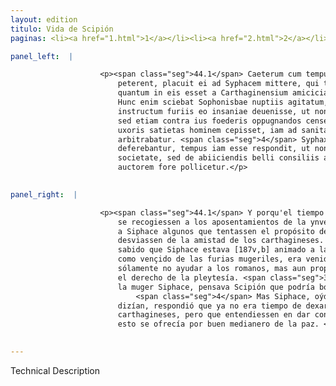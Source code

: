 ```yaml
---
layout: edition
titulo: Vida de Scipión
paginas: <li><a href="1.html">1</a></li><li><a href="2.html">2</a></li><li><a href="3.html">3</a></li><li><a href="4.html">4</a></li><li><a href="5.html">5</a></li><li><a href="6.html">6</a></li><li><a href="7.html">7</a></li><li><a href="8.html">8</a></li><li><a href="9.html">9</a></li><li><a href="10.html">10</a></li><li><a href="11.html">11</a></li><li><a href="12.html">12</a></li><li><a href="13.html">13</a></li><li><a href="14.html">14</a></li><li><a href="15.html">15</a></li><li><a href="16.html">16</a></li><li><a href="17.html">17</a></li><li><a href="18.html">18</a></li><li><a href="19.html">19</a></li><li><a href="20.html">20</a></li><li><a href="21.html">21</a></li><li><a href="22.html">22</a></li><li><a href="23.html">23</a></li><li><a href="24.html">24</a></li><li><a href="25.html">25</a></li><li><a href="26.html">26</a></li><li><a href="27.html">27</a></li><li><a href="28.html">28</a></li><li><a href="29.html">29</a></li><li><a href="30.html">30</a></li><li><a href="31.html">31</a></li><li><a href="32.html">32</a></li><li><a href="33.html">33</a></li><li><a href="34.html">34</a></li><li><a href="35.html">35</a></li><li><a href="36.html">36</a></li><li><a href="37.html">37</a></li><li><a href="38.html">38</a></li><li><a href="39.html">39</a></li><li><a href="40.html">40</a></li><li><a href="41.html">41</a></li><li><a href="42.html">42</a></li><li><a href="43.html">43</a></li><li><a href="44.html">44</a></li><li><a href="45.html">45</a></li><li><a href="46.html">46</a></li><li><a href="47.html">47</a></li><li><a href="48.html">48</a></li><li><a href="49.html">49</a></li><li><a href="50.html">50</a></li><li><a href="51.html">51</a></li><li><a href="52.html">52</a></li><li><a href="53.html">53</a></li><li><a href="54.html">54</a></li><li><a href="55.html">55</a></li><li><a href="56.html">56</a></li><li><a href="57.html">57</a></li><li><a href="58.html">58</a></li><li><a href="59.html">59</a></li><li><a href="60.html">60</a></li><li><a href="61.html">61</a></li><li><a href="62.html">62</a></li><li><a href="63.html">63</a></li><li><a href="64.html">64</a></li><li><a href="65.html">65</a></li><li><a href="66.html">66</a></li><li><a href="67.html">67</a></li><li><a href="68.html">68</a></li><li><a href="69.html">69</a></li><li><a href="70.html">70</a></li><li><a href="71.html">71</a></li><li><a href="72.html">72</a></li><li><a href="73.html">73</a></li><li><a href="74.html">74</a></li>

panel_left:  |

                    <p><span class="seg">44.1</span> Caeterum cum tempus postulare uideretur, ut hyberna utrinque
                        peterent, placuit ei ad Syphacem mittere, qui tentarent animum regis, et
                        quantum in eis esset a Carthaginensium amicicia abducerent. <span class="seg">2</span>
                        Hunc enim sciebat Sophonisbae nuptiis agitatum, et quasi muliebribus
                        instructum furiis eo insaniae deuenisse, ut non modo Romanos non iuuandos,
                        sed etiam contra ius foederis oppugnandos censeret. <span class="seg">3</span> Quod siqua
                        uxoris satietas hominem cepisset, iam ad sanitatem eum reuerti posse
                        arbitrabatur. <span class="seg">4</span> Syphax, auditis his quae nomine Scipionis ad eum
                        deferebantur, tempus iam esse respondit, ut non de reliquenda Poenorum
                        societate, sed de abiiciendis belli consiliis agatur, se optimum pacis
                        auctorem fore pollicetur.</p>
                

panel_right:  |

                    <p><span class="seg">44.1</span> Y porqu'el tiempo pareçía demandar que los unos y los otros
                        se recogiessen a los aposentamientos de la ynvernada, plogó a Scipión embiar
                        a Siphace algunos que tentassen el propósito del rey y quanto podiessen le
                        desviassen de la amistad de los carthagineses. <span class="seg">2</span> Ya Scipión tenía
                        sabido que Siphace estava [187v,b] animado a las bodas de Sophonisba y assí
                        como vençido de las furias mugeriles, era venido en tanta locura, que no
                        sólamente no ayudar a los romanos, mas aun proposiera de los combatir contra
                        el derecho de la pleytesía. <span class="seg">3</span> Y si por ventura ya fuesse harto de
                        la muger Siphace, pensava Scipión que podría bolver en su acuerdo.
                            <span class="seg">4</span> Mas Siphace, oýdas las cosas que en nombre de Scipión se le
                        dizían, respondió que ya no era tiempo de dexar la compañía de los
                        carthagineses, pero que entendiessen en dar conclusión a la guerra y él para
                        esto se ofrecía por buen medianero de la paz. </p>
                

---
```


Technical Description 